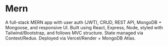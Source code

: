 # Mern
A full-stack MERN app with user auth (JWT), CRUD, REST API, MongoDB + Mongoose, and responsive UI. Built using React, Express, Node, styled with Tailwind/Bootstrap, and follows MVC structure. State managed via Context/Redux. Deployed via Vercel/Render + MongoDB Atlas.
